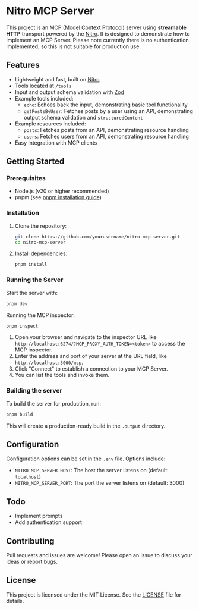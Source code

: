 # Nitro MCP Server

This project is an MCP ([Model Context Protocol](https://modelcontextprotocol.io/)) server using **streamable HTTP** transport powered by the [Nitro](https://nitro.build/). It is designed to demonstrate how to implement an MCP Server. Please note currently there is no authentication implemented, so this is not suitable for production use.

## Features
- Lightweight and fast, built on [Nitro](https://nitro.build/)
- Tools located at `/tools`
- Input and output schema validation with [Zod](https://zod.dev/)
- Example tools included:
  - `echo`: Echoes back the input, demonstrating basic tool functionality
  - `getPostsByUser`: Fetches posts by a user using an API, demonstrating output schema validation and `structuredContent`
- Example resources included:
  - `posts`: Fetches posts from an API, demonstrating resource handling
  - `users`: Fetches users from an API, demonstrating resource handling
- Easy integration with MCP clients

## Getting Started

### Prerequisites
- Node.js (v20 or higher recommended)
- pnpm (see [pnpm installation guide](https://pnpm.io/installation))

### Installation
1. Clone the repository:
   ```bash
   git clone https://github.com/yourusername/nitro-mcp-server.git
   cd nitro-mcp-server
   ```
2. Install dependencies:
   ```bash
   pnpm install
   ```

### Running the Server
Start the server with:
```bash
pnpm dev
```

Running the MCP inspector:
```bash
pnpm inspect
```

1. Open your browser and navigate to the inspector URL like `http://localhost:6274/?MCP_PROXY_AUTH_TOKEN=<token>` to access the MCP inspector.
2. Enter the address and port of your server at the URL field, like `http://localhost:3000/mcp`.
3. Click "Connect" to establish a connection to your MCP Server.
4. You can list the tools and invoke them.

### Building the server

To build the server for production, run:
```bash
pnpm build
```
This will create a production-ready build in the `.output` directory.

## Configuration
Configuration options can be set in the `.env` file. Options include:
- `NITRO_MCP_SERVER_HOST`: The host the server listens on (default: `localhost`)
- `NITRO_MCP_SERVER_PORT`: The port the server listens on (default: 3000)

## Todo
- Implement prompts
- Add authentication support

## Contributing
Pull requests and issues are welcome! Please open an issue to discuss your ideas or report bugs.

## License
This project is licensed under the MIT License. See the [LICENSE](LICENSE) file for details.
